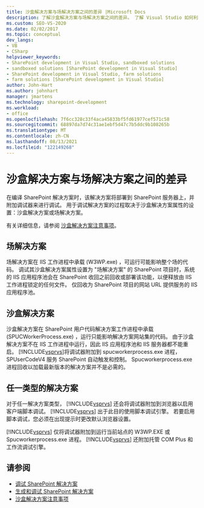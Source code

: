 ```yaml
---
title: 沙盒解决方案与场解决方案之间的差异 |Microsoft Docs
description: 了解沙盒解决方案与场解决方案之间的差异。 了解 Visual Studio 如何利用这两种类型的解决方案进行调试。
ms.custom: SEO-VS-2020
ms.date: 02/02/2017
ms.topic: conceptual
dev_langs:
- VB
- CSharp
helpviewer_keywords:
- SharePoint development in Visual Studio, sandboxed solutions
- sandboxed solutions [SharePoint development in Visual Studio]
- SharePoint development in Visual Studio, farm solutions
- farm solutions [SharePoint development in Visual Studio]
author: John-Hart
ms.author: johnhart
manager: jmartens
ms.technology: sharepoint-development
ms.workload:
- office
ms.openlocfilehash: 7f6cc328c33f4aca45833bf5fd61977cef571c58
ms.sourcegitcommit: 68897da7d74c31ae1ebf5d47c7b5ddc9b108265b
ms.translationtype: MT
ms.contentlocale: zh-CN
ms.lasthandoff: 08/13/2021
ms.locfileid: "122149268"
---
```

# <a name="differences-between-sandboxed-and-farm-solutions"></a>沙盒解决方案与场解决方案之间的差异
  在编译 SharePoint 解决方案时，该解决方案将部署到 SharePoint 服务器上，并附加调试器来进行调试。 用于调试解决方案的过程取决于沙盒解决方案属性的设置：沙盒解决方案或场解决方案。

 有关详细信息，请参阅 [沙盒解决方案注意事项](../sharepoint/sandboxed-solution-considerations.md)。

## <a name="farm-solutions"></a>场解决方案
 场解决方案在 IIS 工作进程中承载 (W3WP.exe) ，可运行可能影响整个场的代码。 调试其沙盒解决方案属性设置为 "场解决方案" 的 SharePoint 项目时，系统的 IIS 应用程序池会在 SharePoint 收回之前回收或部署该功能，以便释放由 IIS 工作进程锁定的任何文件。 仅回收为 SharePoint 项目的网站 URL 提供服务的 IIS 应用程序池。

## <a name="sandboxed-solutions"></a>沙盒解决方案
 沙盒解决方案在 SharePoint 用户代码解决方案工作进程中承载 (SPUCWorkerProcess.exe) ，运行只能影响解决方案网站集的代码。 由于沙盒解决方案不在 IIS 工作进程中运行，因此 IIS 应用程序池和 IIS 服务器都不能重启。 [!INCLUDE[vsprvs](../sharepoint/includes/vsprvs-md.md)]将调试器附加到 spucworkerprocess.exe 进程，SPUserCodeV4 服务 SharePoint 自动触发和控制。 Spucworkerprocess.exe 进程回收以加载最新版本的解决方案并不是必需的。

## <a name="either-type-of-solution"></a>任一类型的解决方案
 对于任一解决方案类型， [!INCLUDE[vsprvs](../sharepoint/includes/vsprvs-md.md)] 还会将调试器附加到浏览器以启用客户端脚本调试。 [!INCLUDE[vsprvs](../sharepoint/includes/vsprvs-md.md)] 出于此目的使用脚本调试引擎。 若要启用脚本调试，您必须在出现提示时更改默认浏览器设置。

 [!INCLUDE[vsprvs](../sharepoint/includes/vsprvs-md.md)] 仅将调试器附加到运行当前站点的 W3WP.EXE 或 Spucworkerprocess.exe 进程。 [!INCLUDE[vsprvs](../sharepoint/includes/vsprvs-md.md)] 还附加托管 COM Plus 和工作流调试引擎。

## <a name="see-also"></a>请参阅
- [调试 SharePoint 解决方案](../sharepoint/debugging-sharepoint-solutions.md)
- [生成和调试 SharePoint 解决方案](../sharepoint/building-and-debugging-sharepoint-solutions.md)
- [沙盒解决方案注意事项](../sharepoint/sandboxed-solution-considerations.md)
